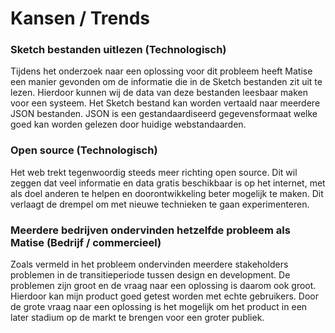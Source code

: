 # Kansen / Trends

### Sketch bestanden uitlezen (Technologisch)

Tijdens het onderzoek naar een oplossing voor dit probleem heeft Matise een manier gevonden om de informatie die in de Sketch bestanden zit uit te lezen. Hierdoor kunnen wij de data van deze bestanden leesbaar maken voor een systeem. Het Sketch bestand kan worden vertaald naar meerdere JSON bestanden. JSON is een gestandaardiseerd gegevensformaat welke goed kan worden gelezen door huidige webstandaarden.

### Open source (Technologisch)

Het web trekt tegenwoordig steeds meer richting open source. Dit wil zeggen dat veel informatie en data gratis beschikbaar is op het internet, met als doel anderen te helpen en doorontwikkeling beter mogelijk te maken. Dit verlaagt de drempel om met nieuwe technieken te gaan experimenteren.

### Meerdere bedrijven ondervinden hetzelfde probleem als Matise (Bedrijf / commercieel)

Zoals vermeld in het probleem ondervinden meerdere stakeholders problemen in de transitieperiode tussen design en development. De problemen zijn groot en de vraag naar een oplossing is daarom ook groot. Hierdoor kan mijn product goed getest worden met echte gebruikers. Door de grote vraag naar een oplossing is het mogelijk om het product in een later stadium op de markt te brengen voor een groter publiek.

